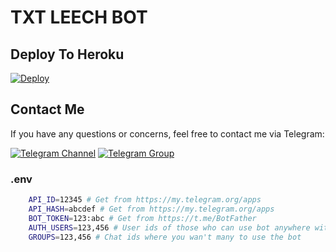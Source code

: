 # TXT LEECH BOT

## Deploy To Heroku

[![Deploy](https://www.herokucdn.com/deploy/button.svg)](https://heroku.com/deploy?template=https://github.com/Vijaysingh147/LuckyTXTLeechBot)

## Contact Me

If you have any questions or concerns, feel free to contact me via Telegram:

[![Telegram Channel](https://img.shields.io/badge/Join-Telegram%20Channel-red.svg?logo=Telegram)](https://telegram.dog/TeamPWians)
[![Telegram Group](https://img.shields.io/badge/Join-Telegram%20Group-blue.svg?logo=telegram)](https://telegram.dog/LakshyaFutureIITians)

### .env
```sh
    API_ID=12345 # Get from https://my.telegram.org/apps
    API_HASH=abcdef # Get from https://my.telegram.org/apps
    BOT_TOKEN=123:abc # Get from https://t.me/BotFather
    AUTH_USERS=123,456 # User ids of those who can use bot anywhere without limit
    GROUPS=123,456 # Chat ids where you wan't many to use the bot
